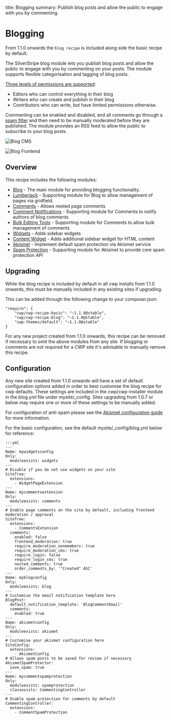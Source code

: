 title: Blogging
summary: Publish blog posts and allow the public to engage with you by commenting.

# Blogging

From 1.1.0 onwards the `blog recipe` is included along side the basic recipe by default.

The SilverStripe blog module lets you publish blog posts and allow the public to
engage with you by commenting on your posts. The module supports flexible
categorisation and tagging of blog posts.

[Three levels of permissions are supported](https://github.com/silverstripe/silverstripe-blog/blob/master/docs/en/roles.md):

 * Editors who can control everything in their blog
 * Writers who can create and publish in their blog
 * Contributors who can write, but have limited permissions otherwise.

Commenting can be enabled and disabled, and all comments go through a
[spam filter](/how-tos/akismet) and then need to be manually moderated before
they are published. The module provides an RSS feed to allow the public to
subscribe to your blog posts.

![Blog CMS](/_images/blog_cms.png)

![Blog Frontend](/_images/blog_frontend.png)

## Overview

This recipe includes the following modules:

 * [Blog](https://github.com/silverstripe/silverstripe-blog) - The main module for providing blogging functionality.
 * [Lumberjack](https://github.com/silverstripe/silverstripe-lumberjack) - Supporting module for Blog to allow management of pages via gridfield.
 * [Comments](https://github.com/silverstripe/silverstripe-comments) - Allows nested page comments
 * [Comment Notifications](https://github.com/silverstripe-labs/comment-notifications) - Supporting module for Comments to notify authors of blog comments
 * [Bulk Editing Tools](https://gitlab.cwp.govt.nz/cwp/silverstripe-gridfield-bulk-editing-tools) - Supporting module for Comments to allow bulk management of comments
 * [Widgets](https://github.com/silverstripe/silverstripe-widgets) - Adds sidebar widgets
 * [Content Widget](https://github.com/silverstripe-labs/silverstripe-content-widget) - Adds additional sidebar widget for HTML content
 * [Akismet](https://github.com/silverstripe/silverstripe-akismet) - Implement default spam protection via Akismet service
 * [Spam Protection](https://github.com/silverstripe/silverstripe-spamprotection) - Supporting module for Akismet to provide core spam protection API

## Upgrading

While the blog recipe is included by default in all cwp installs from 1.1.0 onwards, this must be manually included
in any existing sites if upgrading.

This can be added through the following change to your composer.json:


	"require": {
		"cwp/cwp-recipe-basic": "~1.1.0@stable",
		"cwp/cwp-recipe-blog": "~1.1.0@stable",
		"cwp-themes/default": "~1.1.0@stable"
	}


For any new project created from 1.1.0 onwards, this recipe can be removed if necessary to omit the above modules
from any site. If blogging or comments are not required for a CWP site it's advisable to manually remove this recipe.

## Configuration

Any new site created from 1.1.0 onwards will have a set of default configuration options added in order to best
customise the blog recipe for cwp defaults. These settings are included in the cwp/cwp-installer module in the
blog.yml file under mysite/_config. Sites upgrading from 1.0.7 or below may require one or more of these settings
to be manually added.

For configuration of anti-spam please see the [Akismet configuration guide](/how-tos/akismet) for more information.

For the basic configuration, see the default mysite/_config/blog.yml below for reference:


	:::yml
	---
	Name: mywidgetsconfig
	Only:
	  moduleexists: widgets
	---
	# Disable if you do not use widgets on your site
	SiteTree:
	  extensions:
	    - WidgetPageExtension
	---
	Name: mycommentsextension
	Only:
	  moduleexists: comments
	---
	# Enable page comments on the site by default, including frontend moderation / approval
	SiteTree:
	  extensions:
	    - CommentsExtension
	  comments:
	    enabled: false
	    frontend_moderation: true
	    require_moderation_nonmembers: true
	    require_moderation_cms: true
	    require_login: false
	    require_login_cms: true
	    nested_comments: true
	    order_comments_by: '"Created" ASC'
	---
	Name: myblogconfig
	Only:
	  moduleexists: blog
	---
	# Customise the email notification template here
	BlogPost:
	  default_notification_template: 'BlogCommentEmail'
	  comments:
	    enabled: true
	---
	Name: akismetconfig
	Only:
	  moduleexists: akismet
	---
	# Customise your akismet configuration here
	SiteConfig:
	  extensions:
	    - AkismetConfig
	# Allows spam posts to be saved for review if necessary
	AkismetSpamProtector:
	  save_spam: true
	---
	Name: mycommentspamprotection
	Only:
	  moduleexists: spamprotection
	  classexists: CommentingController
	---
	# Enable spam protection for comments by default
	CommentingController:
	  extensions:
	    - CommentSpamProtection

